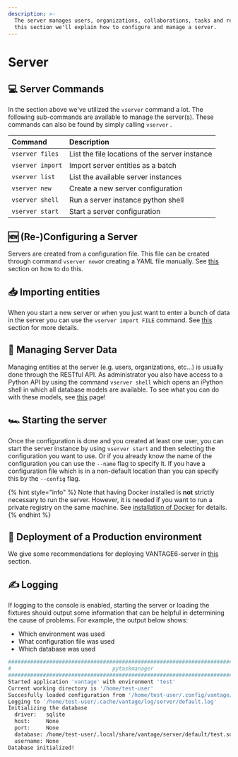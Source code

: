 ```yaml
---
description: >-
  The server manages users, organizations, collaborations, tasks and results. In
  this section we'll explain how to configure and manage a server.
---
```


# Server

## 💻 Server Commands

In the section above we've utilized the `vserver` command a lot. The following sub-commands are available to manage the server\(s\). These commands can also be found by simply calling `vserver` .

| Command | Description |
| :--- | :--- |
| `vserver files` | List the file locations of the server instance |
| `vserver import` | Import server entities as a batch |
| `vserver list` | List the available server instances |
| `vserver new` | Create a new server configuration |
| `vserver shell` | Run a server instance python shell |
| `vserver start` | Start a server configuration |

## 🆕 \(Re-\)Configuring a Server

Servers are created from a configuration file. This file can be created through command `vserver new`or creating a YAML file manually. See [this ](server-configuration.md)section on how to do this. 

## 📥 Importing entities

When you start a new server or when you just want to enter a bunch of data in the server you can use the `vserver import FILE` command. See [this](importing-entities.md) section for more details.

## 🏤 Managing Server Data

Managing entities at the server \(e.g. users, organizations, etc...\) is usually done through the RESTful API. As administrator you also have access to a Python API by using the command `vserver shell` which opens an iPython shell in which all database models are available. To see what you can do with these models, see [this](shell.md) page!

## 🏎 Starting the server

Once the configuration is done and you created at least one user, you can start the server instance by using `vserver start` and then selecting the configuration you want to use.  Or if you already know the name of the configuration you can use the `--name` flag to specify it. If you have a configuration file which is in a non-default location than you can specify this by the `--config` flag. 

{% hint style="info" %}
Note that having Docker installed is **not** strictly  necessary to run the server. However, it is needed if you want to run a private registry on the same machine. See [installation of Docker](../preliminaries/install-docker.md) for details.
{% endhint %}

## 🧁 Deployment of a Production environment

We give some recommendations for deploying VANTAGE6-server in [this](deployment.md) section.

## ✍ Logging

If logging to the console is enabled, starting the server or loading the fixtures should output some information that can be helpful in determining the cause of problems. For example, the output below shows:

* Which environment was used
* What configuration file was used
* Which database was used

```bash
################################################################################
#                                pytaskmanager                                 #
################################################################################
Started application 'vantage' with environment 'test'
Current working directory is '/home/test-user'
Succesfully loaded configuration from '/home/test-user/.config/vantage/server/default.yaml'
Logging to '/home/test-user/.cache/vantage/log/server/default.log'
Initializing the database
  driver:   sqlite
  host:     None
  port:     None
  database: /home/test-user/.local/share/vantage/server/default/test.sqlite
  username: None
Database initialized!
```

